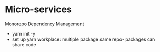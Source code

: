 # Micro-services

Monorepo Dependency Management

- yarn init -y
- set up yarn workplace: multiple package same repo- packages can share code
